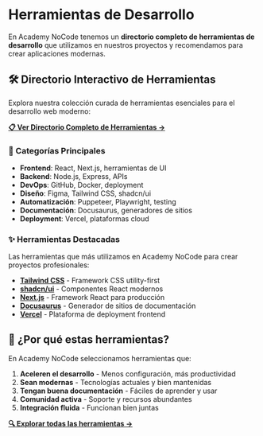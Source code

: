 # Herramientas de Desarrollo

En Academy NoCode tenemos un **directorio completo de herramientas de desarrollo** que utilizamos en nuestros proyectos y recomendamos para crear aplicaciones modernas.

## 🛠️ Directorio Interactivo de Herramientas

Explora nuestra colección curada de herramientas esenciales para el desarrollo web moderno:

**[📋 Ver Directorio Completo de Herramientas →](/tools)**

### 🎨 Categorías Principales

- **Frontend**: React, Next.js, herramientas de UI
- **Backend**: Node.js, Express, APIs
- **DevOps**: GitHub, Docker, deployment
- **Diseño**: Figma, Tailwind CSS, shadcn/ui
- **Automatización**: Puppeteer, Playwright, testing
- **Documentación**: Docusaurus, generadores de sitios
- **Deployment**: Vercel, plataformas cloud

### ✨ Herramientas Destacadas

Las herramientas que más utilizamos en Academy NoCode para crear proyectos profesionales:

- **[Tailwind CSS](https://tailwindcss.com)** - Framework CSS utility-first
- **[shadcn/ui](https://ui.shadcn.com)** - Componentes React modernos
- **[Next.js](https://nextjs.org)** - Framework React para producción
- **[Docusaurus](https://docusaurus.io)** - Generador de sitios de documentación
- **[Vercel](https://vercel.com)** - Plataforma de deployment frontend

## 🚀 ¿Por qué estas herramientas?

En Academy NoCode seleccionamos herramientas que:

1. **Aceleren el desarrollo** - Menos configuración, más productividad
2. **Sean modernas** - Tecnologías actuales y bien mantenidas
3. **Tengan buena documentación** - Fáciles de aprender y usar
4. **Comunidad activa** - Soporte y recursos abundantes
5. **Integración fluida** - Funcionan bien juntas

**[🔍 Explorar todas las herramientas →](/tools)**